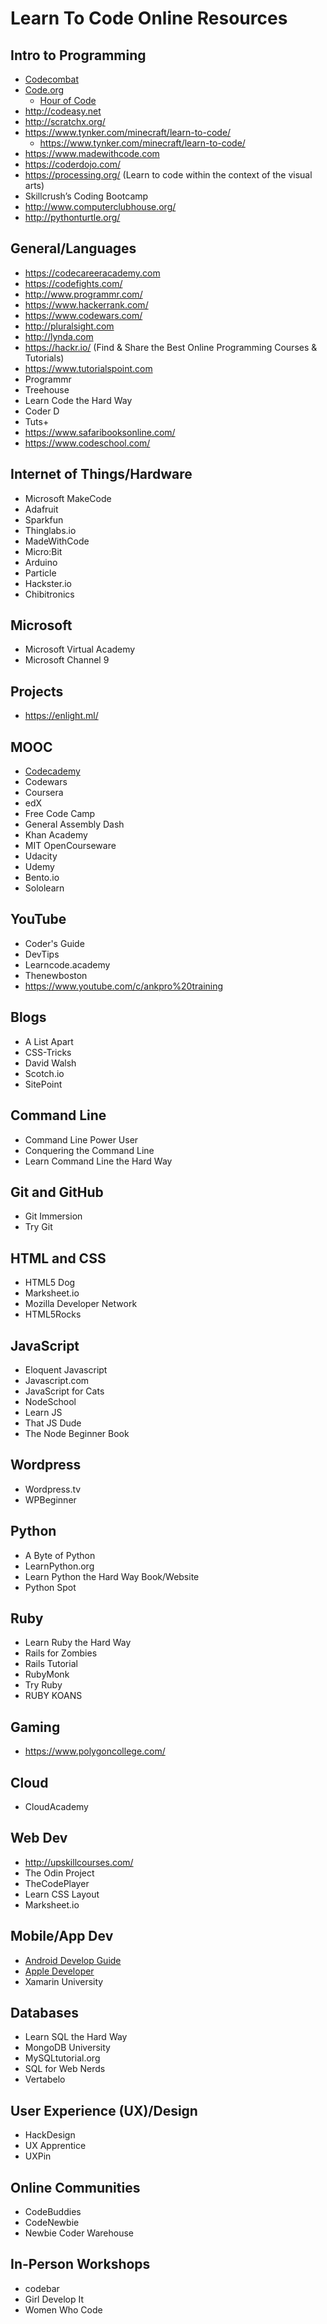 # Learn To Code Online Resources

## Intro to Programming
- [Codecombat](https://codecombat.com/)
- [Code.org](https://studio.code.org/courses)
  - [Hour of Code](https://code.org/hourofcode/overview)
- http://codeasy.net
- http://scratchx.org/
- https://www.tynker.com/minecraft/learn-to-code/
  - https://www.tynker.com/minecraft/learn-to-code/
- https://www.madewithcode.com 
- https://coderdojo.com/
- https://processing.org/  (Learn to code within the context of the visual arts)
- Skillcrush’s Coding Bootcamp
- http://www.computerclubhouse.org/
- http://pythonturtle.org/

## General/Languages
- https://codecareeracademy.com
- https://codefights.com/
- http://www.programmr.com/
- https://www.hackerrank.com/
- https://www.codewars.com/
- http://pluralsight.com
- http://lynda.com
- https://hackr.io/ (Find & Share the Best Online Programming Courses & Tutorials)
- https://www.tutorialspoint.com
- Programmr
- Treehouse
- Learn Code the Hard Way
- Coder D
- Tuts+
- https://www.safaribooksonline.com/
- https://www.codeschool.com/

## Internet of Things/Hardware
- Microsoft MakeCode
- Adafruit
- Sparkfun
- Thinglabs.io
- MadeWithCode
- Micro:Bit
- Arduino
- Particle
- Hackster.io
- Chibitronics

## Microsoft
- Microsoft Virtual Academy
- Microsoft Channel 9
  
## Projects
- https://enlight.ml/
 
## MOOC
- [Codecademy](http://www.codecademy.com/)
- Codewars
- Coursera
- edX
- Free Code Camp
- General Assembly Dash
- Khan Academy
- MIT OpenCourseware
- Udacity
- Udemy
- Bento.io
- Sololearn

## YouTube
- Coder's Guide
- DevTips
- Learncode.academy
- Thenewboston
- https://www.youtube.com/c/ankpro%20training
 
## Blogs
- A List Apart
- CSS-Tricks
- David Walsh
- Scotch.io
- SitePoint
 
## Command Line
- Command Line Power User
- Conquering the Command Line
- Learn Command Line the Hard Way
 
## Git and GitHub
- Git Immersion
- Try Git
 
## HTML and CSS
- HTML5 Dog
- Marksheet.io
- Mozilla Developer Network
- HTML5Rocks
 
## JavaScript
- Eloquent Javascript
- Javascript.com
- JavaScript for Cats
- NodeSchool
- Learn JS
- That JS Dude
- The Node Beginner Book
 
## Wordpress
- Wordpress.tv
- WPBeginner
 
## Python
- A Byte of Python
- LearnPython.org
- Learn Python the Hard Way Book/Website
- Python Spot
 
## Ruby
- Learn Ruby the Hard Way
- Rails for Zombies
- Rails Tutorial
- RubyMonk
- Try Ruby
- RUBY KOANS
 
## Gaming
- https://www.polygoncollege.com/
 
## Cloud
- CloudAcademy
 
## Web Dev
- http://upskillcourses.com/
- The Odin Project
- TheCodePlayer
- Learn CSS Layout
- Marksheet.io

## Mobile/App Dev
- [Android Develop Guide](https://developer.android.com/training/index.html)
- [Apple Developer](https://developer.apple.com/)
- Xamarin University

## Databases
- Learn SQL the Hard Way
- MongoDB University
- MySQLtutorial.org
- SQL for Web Nerds
- Vertabelo

## User Experience (UX)/Design
- HackDesign
- UX Apprentice
- UXPin

## Online Communities
- CodeBuddies
- CodeNewbie
- Newbie Coder Warehouse

## In-Person Workshops
- codebar
- Girl Develop It
- Women Who Code